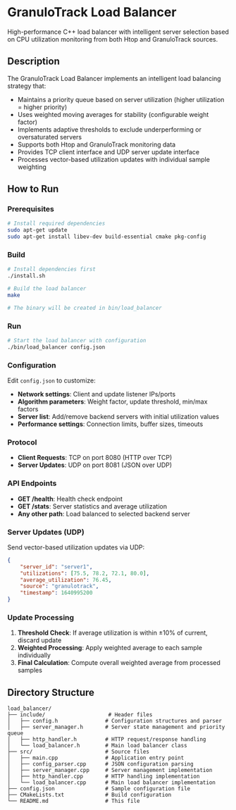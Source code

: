 # GranuloTrack Load Balancer

High-performance C++ load balancer with intelligent server selection based on CPU utilization monitoring from both Htop and GranuloTrack sources.

## Description

The GranuloTrack Load Balancer implements an intelligent load balancing strategy that:
- Maintains a priority queue based on server utilization (higher utilization = higher priority)
- Uses weighted moving averages for stability (configurable weight factor)
- Implements adaptive thresholds to exclude underperforming or oversaturated servers
- Supports both Htop and GranuloTrack monitoring data
- Provides TCP client interface and UDP server update interface
- Processes vector-based utilization updates with individual sample weighting

## How to Run

### Prerequisites
```bash
# Install required dependencies
sudo apt-get update
sudo apt-get install libev-dev build-essential cmake pkg-config
```

### Build
```bash
# Install dependencies first
./install.sh

# Build the load balancer
make

# The binary will be created in bin/load_balancer
```

### Run
```bash
# Start the load balancer with configuration
./bin/load_balancer config.json
```

### Configuration
Edit `config.json` to customize:
- **Network settings**: Client and update listener IPs/ports
- **Algorithm parameters**: Weight factor, update threshold, min/max factors
- **Server list**: Add/remove backend servers with initial utilization values
- **Performance settings**: Connection limits, buffer sizes, timeouts

### Protocol
- **Client Requests**: TCP on port 8080 (HTTP over TCP)
- **Server Updates**: UDP on port 8081 (JSON over UDP)

### API Endpoints
- **GET /health**: Health check endpoint
- **GET /stats**: Server statistics and average utilization
- **Any other path**: Load balanced to selected backend server

### Server Updates (UDP)
Send vector-based utilization updates via UDP:
```json
{
    "server_id": "server1",
    "utilizations": [75.5, 78.2, 72.1, 80.0],
    "average_utilization": 76.45,
    "source": "granulotrack",
    "timestamp": 1640995200
}
```

### Update Processing
1. **Threshold Check**: If average utilization is within ±10% of current, discard update
2. **Weighted Processing**: Apply weighted average to each sample individually
3. **Final Calculation**: Compute overall weighted average from processed samples

## Directory Structure
```
load_balancer/
├── include/                    # Header files
│   ├── config.h               # Configuration structures and parser
│   ├── server_manager.h       # Server state management and priority queue
│   ├── http_handler.h         # HTTP request/response handling
│   └── load_balancer.h        # Main load balancer class
├── src/                       # Source files
│   ├── main.cpp               # Application entry point
│   ├── config_parser.cpp      # JSON configuration parsing
│   ├── server_manager.cpp     # Server management implementation
│   ├── http_handler.cpp       # HTTP handling implementation
│   └── load_balancer.cpp      # Main load balancer implementation
├── config.json                # Sample configuration file
├── CMakeLists.txt             # Build configuration
└── README.md                  # This file
```
